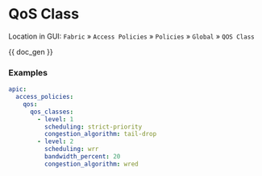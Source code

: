 # QoS Class

Location in GUI:
`Fabric` » `Access Policies` » `Policies` » `Global` » `QOS Class`


{{ doc_gen }}

### Examples

```yaml
apic:
  access_policies:
    qos:
      qos_classes:
        - level: 1
          scheduling: strict-priority
          congestion_algorithm: tail-drop
        - level: 2
          scheduling: wrr
          bandwidth_percent: 20
          congestion_algorithm: wred
```
